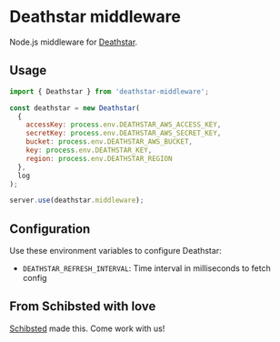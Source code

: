 # Deathstar middleware

Node.js middleware for [Deathstar](https://github.com/schibsted/deathstar).

## Usage

```javascript
import { Deathstar } from 'deathstar-middleware';

const deathstar = new Deathstar(
  {
    accessKey: process.env.DEATHSTAR_AWS_ACCESS_KEY,
    secretKey: process.env.DEATHSTAR_AWS_SECRET_KEY,
    bucket: process.env.DEATHSTAR_AWS_BUCKET,
    key: process.env.DEATHSTAR_KEY,
    region: process.env.DEATHSTAR_REGION
  },
  log
);

server.use(deathstar.middleware);
```

## Configuration

Use these environment variables to configure Deathstar:

* `DEATHSTAR_REFRESH_INTERVAL`: Time interval in milliseconds to fetch config

## From Schibsted with love

[Schibsted](https://schibsted.com/) made this. Come work with us!
